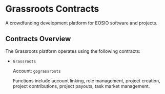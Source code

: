 # Grassroots Contracts

A crowdfunding development platform for EOSIO software and projects.

## Contracts Overview

The Grassroots platform operates using the following contracts:

* `Grassroots`

    Account: `gograssroots`

    Functions include account linking, role management, project creation, project contributions, project payouts, task market management.
